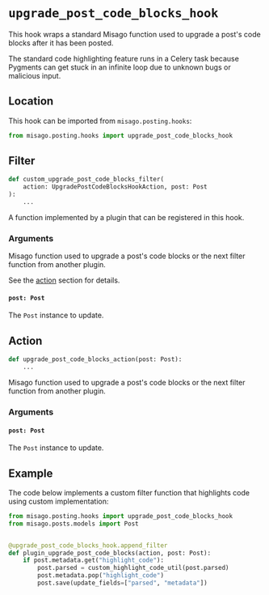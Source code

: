 # `upgrade_post_code_blocks_hook`

This hook wraps a standard Misago function used to upgrade a post's code blocks after it has been posted.

The standard code highlighting feature runs in a Celery task because Pygments can get stuck in an infinite loop due to unknown bugs or malicious input.


## Location

This hook can be imported from `misago.posting.hooks`:

```python
from misago.posting.hooks import upgrade_post_code_blocks_hook
```


## Filter

```python
def custom_upgrade_post_code_blocks_filter(
    action: UpgradePostCodeBlocksHookAction, post: Post
):
    ...
```

A function implemented by a plugin that can be registered in this hook.


### Arguments

Misago function used to upgrade a post's code blocks or the next filter function from another plugin.

See the [action](#action) section for details.


#### `post: Post`

The `Post` instance to update.


## Action

```python
def upgrade_post_code_blocks_action(post: Post):
    ...
```

Misago function used to upgrade a post's code blocks or the next filter function from another plugin.


### Arguments

#### `post: Post`

The `Post` instance to update.


## Example

The code below implements a custom filter function that highlights code using custom implementation:

```python
from misago.posting.hooks import upgrade_post_code_blocks_hook
from misago.posts.models import Post


@upgrade_post_code_blocks_hook.append_filter
def plugin_upgrade_post_code_blocks(action, post: Post):
    if post.metadata.get("highlight_code"):
        post.parsed = custom_highlight_code_util(post.parsed)
        post.metadata.pop("highlight_code")
        post.save(update_fields=["parsed", "metadata"])
```